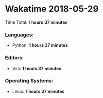 # Wakatime 2018-05-29

Time Total: **1 hours 37 minutes**

### Languages:
- Python: **1 hours 37 minutes** 

### Editors:
- Vim: **1 hours 37 minutes** 

### Operating Systems:
- Linux: **1 hours 37 minutes** 

